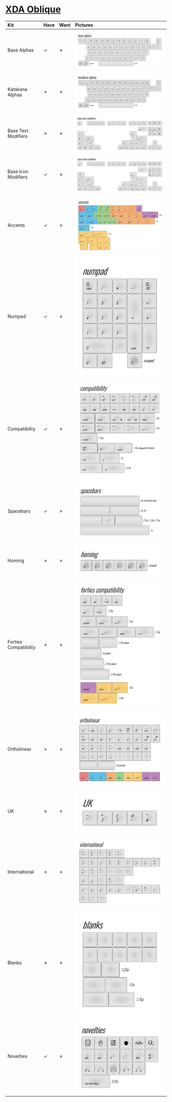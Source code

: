 # [XDA Oblique](https://en.zfrontier.com/products/xda-oblique)

| Kit                                   | Have    | Want    | Pictures |
| :-------------------------------------| :------ | :------ | :------- |
| Base Alphas                           |    ✓    |    ✗    | ![](https://raw.githubusercontent.com/barnumbirr/keysets/master/doc/xda_oblique/xda_oblique_base_alphas.png) |
| Katakana Alphas                       |    ✗    |    ✗    | ![](https://raw.githubusercontent.com/barnumbirr/keysets/master/doc/xda_oblique/xda_oblique_katakana_alphas.png) |
| Base Text Modifiers                   |    ✗    |    ✗    | ![](https://raw.githubusercontent.com/barnumbirr/keysets/master/doc/xda_oblique/xda_oblique_base_text_modifiers.png) |
| Base Icon Modifiers                   |    ✓    |    ✗    | ![](https://raw.githubusercontent.com/barnumbirr/keysets/master/doc/xda_oblique/xda_oblique_base_icon_modifiers.png) |
| Accents                               |    ✓    |    ✗    | ![](https://raw.githubusercontent.com/barnumbirr/keysets/master/doc/xda_oblique/xda_oblique_accents.png) |
| Numpad                                |    ✓    |    ✗    | ![](https://raw.githubusercontent.com/barnumbirr/keysets/master/doc/xda_oblique/xda_oblique_numpad.png) |
| Compatibility                         |    ✓    |    ✗    | ![](https://raw.githubusercontent.com/barnumbirr/keysets/master/doc/xda_oblique/xda_oblique_compatibility.png) |
| Spacebars                             |    ✓    |    ✗    | ![](https://raw.githubusercontent.com/barnumbirr/keysets/master/doc/xda_oblique/xda_oblique_spacebars.png) |
| Homing                                |    ✗    |    ✗    | ![](https://raw.githubusercontent.com/barnumbirr/keysets/master/doc/xda_oblique/xda_oblique_homing.png) |
| Forties Compatibility                 |    ✗    |    ✗    | ![](https://raw.githubusercontent.com/barnumbirr/keysets/master/doc/xda_oblique/xda_oblique_forties_compatibility.png) |
| Ortholinear                           |    ✗    |    ✗    | ![](https://raw.githubusercontent.com/barnumbirr/keysets/master/doc/xda_oblique/xda_oblique_ortholinear.png) |
| UK                                    |    ✗    |    ✗    | ![](https://raw.githubusercontent.com/barnumbirr/keysets/master/doc/xda_oblique/xda_oblique_uk.png) |
| International                         |    ✗    |    ✗    | ![](https://raw.githubusercontent.com/barnumbirr/keysets/master/doc/xda_oblique/xda_oblique_international.png) |
| Blanks                                |    ✗    |    ✗    | ![](https://raw.githubusercontent.com/barnumbirr/keysets/master/doc/xda_oblique/xda_oblique_blanks.png) |
| Novelties                             |    ✓    |    ✗    | ![](https://raw.githubusercontent.com/barnumbirr/keysets/master/doc/xda_oblique/xda_oblique_novelties.png) |

